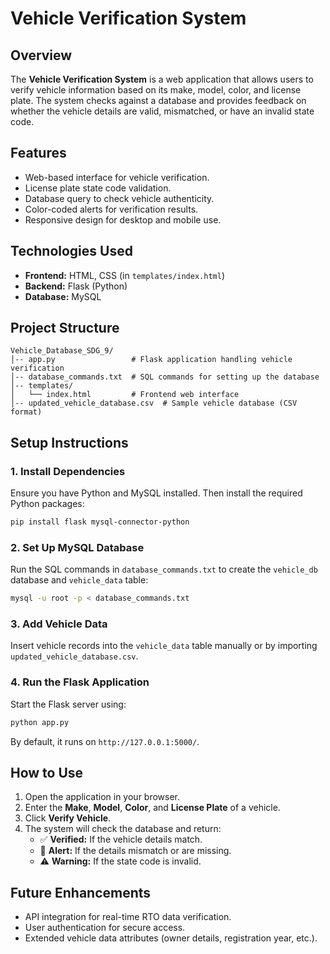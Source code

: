 # Vehicle Verification System

## Overview
The **Vehicle Verification System** is a web application that allows users to verify vehicle information based on its make, model, color, and license plate. The system checks against a database and provides feedback on whether the vehicle details are valid, mismatched, or have an invalid state code.

## Features
- Web-based interface for vehicle verification.
- License plate state code validation.
- Database query to check vehicle authenticity.
- Color-coded alerts for verification results.
- Responsive design for desktop and mobile use.

## Technologies Used
- **Frontend:** HTML, CSS (in `templates/index.html`)
- **Backend:** Flask (Python)
- **Database:** MySQL

## Project Structure
```
Vehicle_Database_SDG_9/
│-- app.py                 # Flask application handling vehicle verification
│-- database_commands.txt  # SQL commands for setting up the database
│-- templates/
│   └── index.html         # Frontend web interface
│-- updated_vehicle_database.csv  # Sample vehicle database (CSV format)
```

## Setup Instructions

### 1. Install Dependencies
Ensure you have Python and MySQL installed. Then install the required Python packages:
```sh
pip install flask mysql-connector-python
```

### 2. Set Up MySQL Database
Run the SQL commands in `database_commands.txt` to create the `vehicle_db` database and `vehicle_data` table:
```sh
mysql -u root -p < database_commands.txt
```

### 3. Add Vehicle Data
Insert vehicle records into the `vehicle_data` table manually or by importing `updated_vehicle_database.csv`.

### 4. Run the Flask Application
Start the Flask server using:
```sh
python app.py
```
By default, it runs on `http://127.0.0.1:5000/`.

## How to Use
1. Open the application in your browser.
2. Enter the **Make**, **Model**, **Color**, and **License Plate** of a vehicle.
3. Click **Verify Vehicle**.
4. The system will check the database and return:
   - ✅ **Verified:** If the vehicle details match.
   - 🚨 **Alert:** If the details mismatch or are missing.
   - ⚠️ **Warning:** If the state code is invalid.

## Future Enhancements
- API integration for real-time RTO data verification.
- User authentication for secure access.
- Extended vehicle data attributes (owner details, registration year, etc.).


